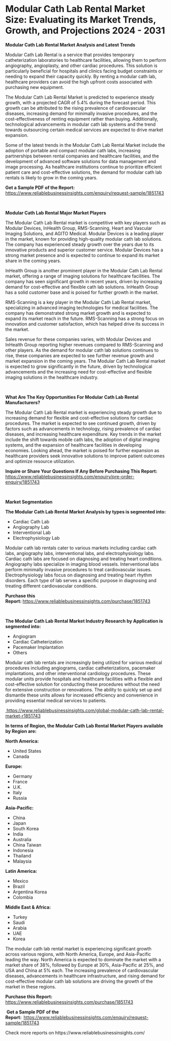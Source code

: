 <p><h1>Modular Cath Lab Rental Market Size: Evaluating its Market Trends, Growth, and Projections 2024 - 2031</h1></p><p><strong>Modular Cath Lab Rental Market Analysis and Latest Trends</strong></p>
<p><p>Modular Cath Lab Rental is a service that provides temporary catheterization laboratories to healthcare facilities, allowing them to perform angiography, angioplasty, and other cardiac procedures. This solution is particularly beneficial for hospitals and clinics facing budget constraints or needing to expand their capacity quickly. By renting a modular cath lab, healthcare providers can avoid the high upfront costs associated with purchasing new equipment.</p><p>The Modular Cath Lab Rental Market is predicted to experience steady growth, with a projected CAGR of 5.4% during the forecast period. This growth can be attributed to the rising prevalence of cardiovascular diseases, increasing demand for minimally invasive procedures, and the cost-effectiveness of renting equipment rather than buying. Additionally, technological advancements in modular cath lab systems and the trend towards outsourcing certain medical services are expected to drive market expansion.</p><p>Some of the latest trends in the Modular Cath Lab Rental Market include the adoption of portable and compact modular cath labs, increasing partnerships between rental companies and healthcare facilities, and the development of advanced software solutions for data management and image processing. As healthcare institutions continue to prioritize efficient patient care and cost-effective solutions, the demand for modular cath lab rentals is likely to grow in the coming years.</p></p>
<p><strong>Get a Sample PDF of the Report:&nbsp;</strong> <a href="https://www.reliablebusinessinsights.com/enquiry/request-sample/1851743">https://www.reliablebusinessinsights.com/enquiry/request-sample/1851743</a></p>
<p>&nbsp;</p>
<p><strong>Modular Cath Lab Rental Major Market Players</strong></p>
<p><p>The Modular Cath Lab Rental market is competitive with key players such as Modular Devices, InHealth Group, RMS-Scanning, Heart and Vascular Imaging Solutions, and AGITO Medical. Modular Devices is a leading player in the market, known for providing high-quality modular cath lab solutions. The company has experienced steady growth over the years due to its innovative products and superior customer service. Modular Devices has a strong market presence and is expected to continue to expand its market share in the coming years.</p><p>InHealth Group is another prominent player in the Modular Cath Lab Rental market, offering a range of imaging solutions for healthcare facilities. The company has seen significant growth in recent years, driven by increasing demand for cost-effective and flexible cath lab solutions. InHealth Group has a solid customer base and is poised for further growth in the market.</p><p>RMS-Scanning is a key player in the Modular Cath Lab Rental market, specializing in advanced imaging technologies for medical facilities. The company has demonstrated strong market growth and is expected to expand its market reach in the future. RMS-Scanning has a strong focus on innovation and customer satisfaction, which has helped drive its success in the market.</p><p>Sales revenue for these companies varies, with Modular Devices and InHealth Group reporting higher revenues compared to RMS-Scanning and other players. As the demand for modular cath lab solutions continues to rise, these companies are expected to see further revenue growth and market expansion in the coming years. The Modular Cath Lab Rental market is expected to grow significantly in the future, driven by technological advancements and the increasing need for cost-effective and flexible imaging solutions in the healthcare industry.</p></p>
<p>&nbsp;</p>
<p><strong>What Are The Key Opportunities For Modular Cath Lab Rental Manufacturers?</strong></p>
<p><p>The Modular Cath Lab Rental market is experiencing steady growth due to increasing demand for flexible and cost-effective solutions for cardiac procedures. The market is expected to see continued growth, driven by factors such as advancements in technology, rising prevalence of cardiac diseases, and increasing healthcare expenditure. Key trends in the market include the shift towards mobile cath labs, the adoption of digital imaging systems, and the expansion of healthcare facilities in developing economies. Looking ahead, the market is poised for further expansion as healthcare providers seek innovative solutions to improve patient outcomes and optimize resource utilization.</p></p>
<p><strong>Inquire or Share Your Questions If Any Before Purchasing This Report:</strong> <a href="https://www.reliablebusinessinsights.com/enquiry/pre-order-enquiry/1851743">https://www.reliablebusinessinsights.com/enquiry/pre-order-enquiry/1851743</a></p>
<p>&nbsp;</p>
<p><strong>Market Segmentation</strong></p>
<p><strong>The Modular Cath Lab Rental Market Analysis by types is segmented into:</strong></p>
<p><ul><li>Cardiac Cath Lab</li><li>Angiography Lab</li><li>Interventional Lab</li><li>Electrophysiology Lab</li></ul></p>
<p><p>Modular cath lab rentals cater to various markets including cardiac cath labs, angiography labs, interventional labs, and electrophysiology labs. Cardiac cath labs are focused on diagnosing and treating heart conditions. Angiography labs specialize in imaging blood vessels. Interventional labs perform minimally invasive procedures to treat cardiovascular issues. Electrophysiology labs focus on diagnosing and treating heart rhythm disorders. Each type of lab serves a specific purpose in diagnosing and treating different cardiovascular conditions.</p></p>
<p><strong>Purchase this Report:&nbsp;</strong><a href="https://www.reliablebusinessinsights.com/purchase/1851743">https://www.reliablebusinessinsights.com/purchase/1851743</a></p>
<p>&nbsp;</p>
<p><strong>The Modular Cath Lab Rental Market Industry Research by Application is segmented into:</strong></p>
<p><ul><li>Angiogram</li><li>Cardiac Catheterization</li><li>Pacemaker Implantation</li><li>Others</li></ul></p>
<p><p>Modular cath lab rentals are increasingly being utilized for various medical procedures including angiograms, cardiac catheterizations, pacemaker implantations, and other interventional cardiology procedures. These modular units provide hospitals and healthcare facilities with a flexible and cost-effective solution for conducting these procedures without the need for extensive construction or renovations. The ability to quickly set up and dismantle these units allows for increased efficiency and convenience in providing essential medical services to patients.</p></p>
<p><a href="https://www.reliablebusinessinsights.com/global-modular-cath-lab-rental-market-r1851743">&nbsp;https://www.reliablebusinessinsights.com/global-modular-cath-lab-rental-market-r1851743</a></p>
<p><strong>In terms of Region, the Modular Cath Lab Rental Market Players available by Region are:</strong></p>
<p>
    <p> <strong> North America: </strong>
        <ul>
            <li>United States</li>
            <li>Canada</li>
        </ul>
        </p> 
    <p> <strong> Europe: </strong>
        <ul>
            <li>Germany</li>
            <li>France</li>
            <li>U.K.</li>
            <li>Italy</li>
            <li>Russia</li>
        </ul>
        </p> 
    <p> <strong> Asia-Pacific: </strong>
        <ul>
            <li>China</li>
            <li>Japan</li>
            <li>South Korea</li>
            <li>India</li>
            <li>Australia</li>
            <li>China Taiwan</li>
            <li>Indonesia</li>
            <li>Thailand</li>
            <li>Malaysia</li>
        </ul>
        </p> 
    <p> <strong> Latin America: </strong>
        <ul>
            <li>Mexico</li>
            <li>Brazil</li>
            <li>Argentina Korea</li>
            <li>Colombia</li>
        </ul>
        </p> 
    <p> <strong> Middle East & Africa: </strong>
        <ul>
            <li>Turkey</li>
            <li>Saudi</li>
            <li>Arabia</li>
            <li>UAE</li>
            <li>Korea</li>
        </ul>
    </p>
    </p>
<p><p>The modular cath lab rental market is experiencing significant growth across various regions, with North America, Europe, and Asia-Pacific leading the way. North America is expected to dominate the market with a market share of 38%, followed by Europe at 30%, Asia-Pacific at 25%, and USA and China at 5% each. The increasing prevalence of cardiovascular diseases, advancements in healthcare infrastructure, and rising demand for cost-effective modular cath lab solutions are driving the growth of the market in these regions.</p></p>
<p><strong>Purchase this Report: </strong><a href="https://www.reliablebusinessinsights.com/purchase/1851743">https://www.reliablebusinessinsights.com/purchase/1851743</a></p>
<p>&nbsp;<strong>Get a Sample PDF of the Report:&nbsp;&nbsp;</strong><a href="https://www.reliablebusinessinsights.com/enquiry/request-sample/1851743">https://www.reliablebusinessinsights.com/enquiry/request-sample/1851743</a></p>
<p><strong></strong></p>
<p>Check more reports on https://www.reliablebusinessinsights.com/</p>